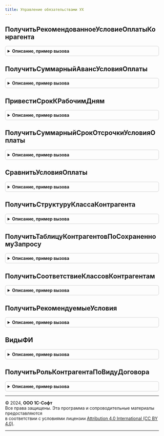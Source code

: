 ```yaml
---
title: Управление обязательствами УХ
---
```



## ПолучитьРекомендованноеУсловиеОплатыКонрагента
<details style="margin: 1em 0; padding: 0.5em; border: 1px solid #ccc; border-radius: 6px;">

<summary style="font-weight: bold; cursor: pointer;">Описание, пример вызова</summary>

```bsl

//Возвращает структуру, содержащую рекомендуемое условие оплаты, класс платежной дисциплины, значимость и
//допустимый уровень задолженности по контрагенту КонтрагентВход
Функция ПолучитьРекомендованноеУсловиеОплатыКонрагента(КонтрагентВход, РольКонтрагента) Экспорт
```

Пример вызова
```bsl
Результат = УправлениеОбязательствамиУХ.ПолучитьРекомендованноеУсловиеОплатыКонрагента(КонтрагентВход, РольКонтрагента) 
```
</details>

## ПолучитьСуммарныйАвансУсловияОплаты
<details style="margin: 1em 0; padding: 0.5em; border: 1px solid #ccc; border-radius: 6px;">

<summary style="font-weight: bold; cursor: pointer;">Описание, пример вызова</summary>

```bsl

//Возвращает суммарный процент аванса по условию оплаты УсловиеОплатыВход
Функция ПолучитьСуммарныйАвансУсловияОплаты(УсловиеОплатыВход) Экспорт
```

Пример вызова
```bsl
Результат = УправлениеОбязательствамиУХ.ПолучитьСуммарныйАвансУсловияОплаты(УсловиеОплатыВход) 
```
</details>

## ПривестиСрокКРабочимДням
<details style="margin: 1em 0; padding: 0.5em; border: 1px solid #ccc; border-radius: 6px;">

<summary style="font-weight: bold; cursor: pointer;">Описание, пример вызова</summary>

```bsl

//Выполняет преобразование срока с длиной ДлинаСрокаВход ИС типом
//ТипСрокаВход к рабочим дням
Функция ПривестиСрокКРабочимДням(ТипСрокаВход, ДлинаСрокаВход) Экспорт
```

Пример вызова
```bsl
Результат = УправлениеОбязательствамиУХ.ПривестиСрокКРабочимДням(ТипСрокаВход, ДлинаСрокаВход));
```
</details>

## ПолучитьСуммарныйСрокОтсрочкиУсловияОплаты
<details style="margin: 1em 0; padding: 0.5em; border: 1px solid #ccc; border-radius: 6px;">

<summary style="font-weight: bold; cursor: pointer;">Описание, пример вызова</summary>

```bsl

//Возвращает суммарный срок отсрочки по условию оплаты УсловиеОплатыВход
Функция ПолучитьСуммарныйСрокОтсрочкиУсловияОплаты(УсловиеОплатыВход) Экспорт
```

Пример вызова
```bsl
Результат = УправлениеОбязательствамиУХ.ПолучитьСуммарныйСрокОтсрочкиУсловияОплаты(УсловиеОплатыВход) 
```
</details>

## СравнитьУсловияОплаты
<details style="margin: 1em 0; padding: 0.5em; border: 1px solid #ccc; border-radius: 6px;">

<summary style="font-weight: bold; cursor: pointer;">Описание, пример вызова</summary>

```bsl

//Функция сравнивает условия оплаты НовоеУсловиеОплатыВход с рекомендуемым РекомендуемоеУсловиеОплатыВход и возвращает
//текстовую строку результата сравнения
Функция СравнитьУсловияОплаты(НовоеУсловиеОплатыВход, РеквизитыРекомендуемогоУсловияОплаты, РольКонтрагента) Экспорт
```

Пример вызова
```bsl
Результат = УправлениеОбязательствамиУХ.СравнитьУсловияОплаты(НовоеУсловиеОплатыВход, РеквизитыРекомендуемогоУсловияОплаты, РольКонтрагента) 
```
</details>

## ПолучитьСтруктуруКлассаКонтрагента
<details style="margin: 1em 0; padding: 0.5em; border: 1px solid #ccc; border-radius: 6px;">

<summary style="font-weight: bold; cursor: pointer;">Описание, пример вызова</summary>

```bsl

//Возвращает структуру, содержащую Класс платежной дисциплины и Значимость контрагента КонтрагентВход
Функция ПолучитьСтруктуруКлассаКонтрагента(КонтрагентВход) Экспорт
```

Пример вызова
```bsl
Результат = УправлениеОбязательствамиУХ.ПолучитьСтруктуруКлассаКонтрагента(КонтрагентВход) 
```
</details>

## ПолучитьТаблицуКонтрагентовПоСохраненномуЗапросу
<details style="margin: 1em 0; padding: 0.5em; border: 1px solid #ccc; border-radius: 6px;">

<summary style="font-weight: bold; cursor: pointer;">Описание, пример вызова</summary>

```bsl

// Возвращает по справочнику сохраненных запросов СохраненныйЗапросВход и параметрам
//ДатаНачалаВход, ДатаОкончанияВход таблицу, содержащую контрагентов и классы (согласно
//алгоритму, описанному в СохраненныйЗапросВход)
Функция ПолучитьТаблицуКонтрагентовПоСохраненномуЗапросу(СохраненныйЗапросВход, ДатаНачалаВход, ДатаОкончанияВход) Экспорт
```

Пример вызова
```bsl
Результат = УправлениеОбязательствамиУХ.ПолучитьТаблицуКонтрагентовПоСохраненномуЗапросу(СохраненныйЗапросВход, ДатаНачалаВход, ДатаОкончанияВход) 
```
</details>

## ПолучитьСоответствиеКлассовКонтрагентам
<details style="margin: 1em 0; padding: 0.5em; border: 1px solid #ccc; border-radius: 6px;">

<summary style="font-weight: bold; cursor: pointer;">Описание, пример вызова</summary>

```bsl

// Возвращает соответствие контрагентов из массива МассивКонтрагентовВход классам значимости и платежной
//дисциплины на дату ДатаАктуальности. Когда ДатаАктуальности не задана - возвращает на текущую дату
Функция ПолучитьСоответствиеКлассовКонтрагентам(МассивКонтрагентовВход, ДатаАктуальности = Неопределено) Экспорт
```

Пример вызова
```bsl
Результат = УправлениеОбязательствамиУХ.ПолучитьСоответствиеКлассовКонтрагентам(МассивКонтрагентовВход, ДатаАктуальности);
```
</details>

## ПолучитьРекомендуемыеУсловия
<details style="margin: 1em 0; padding: 0.5em; border: 1px solid #ccc; border-radius: 6px;">

<summary style="font-weight: bold; cursor: pointer;">Описание, пример вызова</summary>

```bsl

// Функция возвращает рекомендуемые условия (сумма задолженности и условие оплаты)
// для заданных степеней риска и доходности
//
// Параметры:
//  РольКонтрагента 	 - 	ПеречислениеСсылка.РолиКонтрагентов - роль контрагента.
//  СтепеньРиска		 - 	СправочникСсылка.СтепениРиска - Степень риска.
//  СтепеньДоходности	 - 	СправочникСсылка.СтепениДоходности - Степень доходности.
//
// Возвращаемое значение:
//  Структура - Структура со следующими полями:
//	УсловиеОплаты - СправочникСсылка.УсловияОплаты - рекомендуемое условие оплаты.
//	ДопустимыйУровеньЗадолженности - Число - допустимый уровень задолженности.
//
Функция ПолучитьРекомендуемыеУсловия(СтепеньРиска, СтепеньДоходности, РольКонтрагента) Экспорт
```

Пример вызова
```bsl
Результат = УправлениеОбязательствамиУХ.ПолучитьРекомендуемыеУсловия(СтепеньРиска, СтепеньДоходности, РольКонтрагента) 
```
</details>

## ВидыФИ
<details style="margin: 1em 0; padding: 0.5em; border: 1px solid #ccc; border-radius: 6px;">

<summary style="font-weight: bold; cursor: pointer;">Описание, пример вызова</summary>

```bsl

Функция ВидыФИ() Экспорт
```

Пример вызова
```bsl
Результат = УправлениеОбязательствамиУХ.ВидыФИ() 
```
</details>

## ПолучитьРольКонтрагентаПоВидуДоговора
<details style="margin: 1em 0; padding: 0.5em; border: 1px solid #ccc; border-radius: 6px;">

<summary style="font-weight: bold; cursor: pointer;">Описание, пример вызова</summary>

```bsl

Функция ПолучитьРольКонтрагентаПоВидуДоговора(ВидДоговора) Экспорт
```

Пример вызова
```bsl
Результат = УправлениеОбязательствамиУХ.ПолучитьРольКонтрагентаПоВидуДоговора(ВидДоговора) 
```
</details>

---

© 2024, **ООО 1С-Софт**  
Все права защищены. Эта программа и сопроводительные материалы предоставляются  
в соответствии с условиями лицензии [Attribution 4.0 International (CC BY 4.0)](https://creativecommons.org/licenses/by/4.0/legalcode).

---
